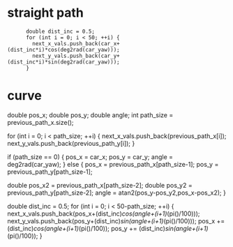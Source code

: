 # straight path
          double dist_inc = 0.5;
          for (int i = 0; i < 50; ++i) {
            next_x_vals.push_back(car_x+(dist_inc*i)*cos(deg2rad(car_yaw)));
            next_y_vals.push_back(car_y+(dist_inc*i)*sin(deg2rad(car_yaw)));
          }


# curve
double pos_x;
double pos_y;
double angle;
int path_size = previous_path_x.size();

for (int i = 0; i < path_size; ++i) {
  next_x_vals.push_back(previous_path_x[i]);
  next_y_vals.push_back(previous_path_y[i]);
}

if (path_size == 0) {
  pos_x = car_x;
  pos_y = car_y;
  angle = deg2rad(car_yaw);
} else {
  pos_x = previous_path_x[path_size-1];
  pos_y = previous_path_y[path_size-1];

  double pos_x2 = previous_path_x[path_size-2];
  double pos_y2 = previous_path_y[path_size-2];
  angle = atan2(pos_y-pos_y2,pos_x-pos_x2);
}

double dist_inc = 0.5;
for (int i = 0; i < 50-path_size; ++i) {    
  next_x_vals.push_back(pos_x+(dist_inc)*cos(angle+(i+1)*(pi()/100)));
  next_y_vals.push_back(pos_y+(dist_inc)*sin(angle+(i+1)*(pi()/100)));
  pos_x += (dist_inc)*cos(angle+(i+1)*(pi()/100));
  pos_y += (dist_inc)*sin(angle+(i+1)*(pi()/100));
}

